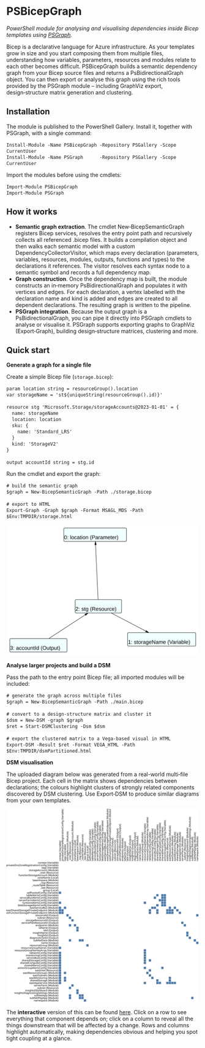 # PSBicepGraph

*PowerShell module for analysing and visualising dependencies inside Bicep templates using [PSGraph](https://github.com/eosfor/PSGraph).*

Bicep is a declarative language for Azure infrastructure. As your templates grow in size and you start composing them from multiple files, understanding how variables, parameters, resources and modules relate to each other becomes difficult. PSBicepGraph builds a semantic dependency graph from your Bicep source files and returns a PsBidirectionalGraph object. You can then export or analyse this graph using the rich tools provided by the PSGraph module – including GraphViz export, design‑structure matrix generation and clustering.

## Installation

The module is published to the PowerShell Gallery. Install it, together with PSGraph, with a single command:

```pwsh
Install-Module -Name PSBicepGraph -Repository PSGallery -Scope CurrentUser
Install-Module -Name PSGraph      -Repository PSGallery -Scope CurrentUser
```

Import the modules before using the cmdlets:

```pwsh
Import-Module PSBicepGraph
Import-Module PSGraph
```

## How it works

- **Semantic graph extraction**. The cmdlet New‑BicepSemanticGraph registers Bicep services, resolves the entry point path and recursively collects all referenced .bicep files. It builds a compilation object and then walks each semantic model with a custom DependencyCollectorVisitor, which maps every declaration (parameters, variables, resources, modules, outputs, functions and types) to the declarations it references. The visitor resolves each syntax node to a semantic symbol and records a full dependency map.
- **Graph construction**. Once the dependency map is built, the module constructs an in‑memory PsBidirectionalGraph and populates it with vertices and edges. For each declaration, a vertex labelled with the declaration name and kind is added and edges are created to all dependent declarations. The resulting graph is written to the pipeline.
- **PSGraph integration**. Because the output graph is a PsBidirectionalGraph, you can pipe it directly into PSGraph cmdlets to analyse or visualise it. PSGraph supports exporting graphs to GraphViz (Export‑Graph), building design‑structure matrices, clustering and more.

## Quick start

**Generate a graph for a single file**

Create a simple Bicep file (`storage.bicep`):

```bicep
param location string = resourceGroup().location
var storageName = 'st${uniqueString(resourceGroup().id)}'

resource stg 'Microsoft.Storage/storageAccounts@2023-01-01' = {
  name: storageName
  location: location
  sku: {
    name: 'Standard_LRS'
  }
  kind: 'StorageV2'
}

output accountId string = stg.id
```

Run the cmdlet and export the graph:

```pwsh
# build the semantic graph
$graph = New-BicepSemanticGraph -Path ./storage.bicep

# export to HTML
Export-Graph -Graph $graph -Format MSAGL_MDS -Path $Env:TMPDIR/storage.html
```

![simpleView](doc/img/storage.svg)

**Analyse larger projects and build a DSM**

Pass the path to the entry point Bicep file; all imported modules will be included:

```pwsh
# generate the graph across multiple files
$graph = New-BicepSemanticGraph -Path ./main.bicep

# convert to a design‑structure matrix and cluster it
$dsm = New-DSM -graph $graph
$ret = Start-DSMClustering -Dsm $dsm

# export the clustered matrix to a Vega-based visual in HTML
Export-DSM -Result $ret -Format VEGA_HTML -Path $Env:TMPDIR/dsmPartitioned.html
```

**DSM visualisation**

The uploaded diagram below was generated from a real-world multi‑file Bicep project. Each cell in the matrix shows dependencies between declarations; the colours highlight clusters of strongly related components discovered by DSM clustering. Use Export‑DSM to produce similar diagrams from your own templates.

![dsmVisual](doc/img/visualization.svg)

The **interactive** version of this can be found [here](https://vega.github.io/editor/#/gist/0479b3f91c6fabf390b43584bc6d43e5/spec.json). Click on a row to see everything that component depends on; click on a column to reveal all the things downstream that will be affected by a change. Rows and columns highlight automatically, making dependencies obvious and helping you spot tight coupling at a glance.